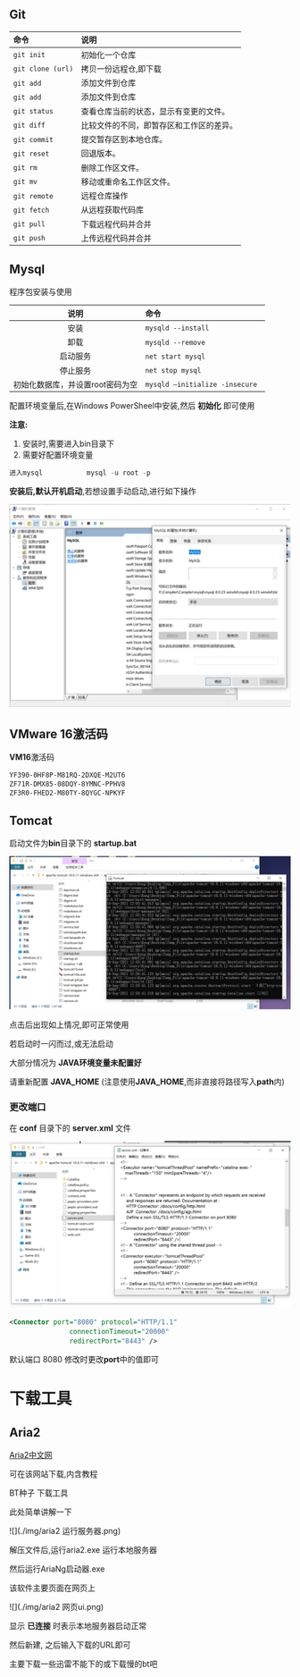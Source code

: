 ## Git

| 命令              | 说明                                     |
| :---------------- | :--------------------------------------- |
| `git init`        | 初始化一个仓库                           |
| `git clone (url)` | 拷贝一份远程仓,即下载                    |
| `git add`         | 添加文件到仓库                           |
| `git add`         | 添加文件到仓库                           |
| `git status`      | 查看仓库当前的状态，显示有变更的文件。   |
| `git diff`        | 比较文件的不同，即暂存区和工作区的差异。 |
| `git commit`      | 提交暂存区到本地仓库。                   |
| `git reset`       | 回退版本。                               |
| `git rm`          | 删除工作区文件。                         |
| `git mv`          | 移动或重命名工作区文件。                 |
| `git remote`      | 远程仓库操作                             |
| `git fetch`       | 从远程获取代码库                         |
| `git pull`        | 下载远程代码并合并                       |
| `git push`        | 上传远程代码并合并                       |

## Mysql

程序包安装与使用

|说明   | 命令 |
| :----: | :--------------- |
|   安装   | `mysqld --install` |
|   卸载   | `mysqld --remove` |
| 启动服务 | `net start mysql` |
| 停止服务 | `net stop mysql` |
| 初始化数据库，并设置root密码为空 | `mysqld –initialize -insecure ` |

配置环境变量后,在Windows PowerSheel中安装,然后 **初始化** 即可使用

**注意:**

1. 安装时,需要进入bin目录下
2. 需要好配置环境变量

```sql
进入mysql           mysql -u root -p
```

**安装后,默认开机启动**,若想设置手动启动,进行如下操作

![](./img/mysql启动项管理.png)

## VMware  16激活码

**VM16**激活码

```text
YF390-0HF8P-M81RQ-2DXQE-M2UT6
ZF71R-DMX85-08DQY-8YMNC-PPHV8
ZF3R0-FHED2-M80TY-8QYGC-NPKYF
```

## Tomcat

启动文件为**bin**目录下的  **startup.bat**

![](./img/tomcat启动文件.png)

点击后出现如上情况,即可正常使用

若启动时一闪而过,或无法启动

大部分情况为  **JAVA环境变量未配置好**

请重新配置  **JAVA_HOME**    (注意使用**JAVA_HOME**,而非直接将路径写入**path**内)



### 更改端口

在  **conf**  目录下的  **server.xml**  文件

![](./img/tomcat端口.png)

```xml
<Connector port="8080" protocol="HTTP/1.1"
               connectionTimeout="20000"
               redirectPort="8443" />
```

默认端口   8080    修改时更改**port**中的值即可

# 下载工具

## Aria2

[Aria2中文网](http://aria2.baisheng999.com/)

可在该网站下载,内含教程

BT种子   下载工具

此处简单讲解一下

![](./img/aria2  运行服务器.png)

解压文件后,运行aria2.exe   运行本地服务器

然后运行AriaNg启动器.exe

该软件主要页面在网页上

![](./img/aria2 网页ui.png)

显示 **已连接**  时表示本地服务器启动正常

然后新建,  之后输入下载的URL即可

主要下载一些迅雷不能下的或下载慢的bt吧

